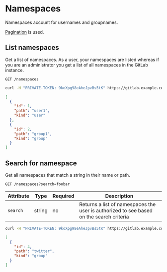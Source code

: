 # Namespaces

Namespaces account for usernames and groupnames.

[Pagination](README.md#pagination) is used.

## List namespaces

Get a list of namespaces. As a user, your namespaces are listed whereas if you
are an administrator you get a list of all namespaces in the GitLab instance.

```
GET /namespaces
```

```bash
curl -H "PRIVATE-TOKEN: 9koXpg98eAheJpvBs5tK" https://gitlab.example.com/api/v3/namespaces
```

```json
[
  {
    "id": 1,
    "path": "user1",
    "kind": "user"
  },
  {
    "id": 2,
    "path": "group1",
    "kind": "group"
  }
]
```

## Search for namespace

Get all namespaces that match a string in their name or path.

```
GET /namespaces?search=foobar
```

| Attribute | Type | Required | Description |
| --------- | ---- | -------- | ----------- |
| `search`  | string | no | Returns a list of namespaces the user is authorized to see based on the search criteria |

```bash
curl -H "PRIVATE-TOKEN: 9koXpg98eAheJpvBs5tK" https://gitlab.example.com/api/v3/namespaces?search=twitter
```

```json
[
  {
    "id": 4,
    "path": "twitter",
    "kind": "group"
  }
]
```
